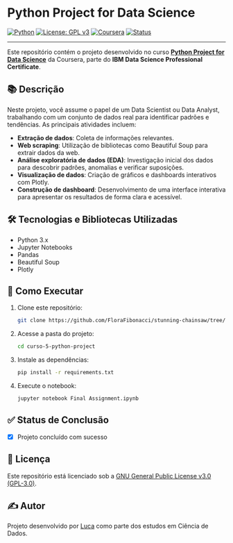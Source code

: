 
# Python Project for Data Science

[![Python](https://img.shields.io/badge/Python-3.11-blue.svg)](https://www.python.org/)
[![License: GPL v3](https://img.shields.io/badge/License-GPLv3-blue.svg)](https://www.gnu.org/licenses/gpl-3.0)
[![Coursera](https://img.shields.io/badge/Coursera-IBM%20Data%20Science-blue.svg)](https://www.coursera.org/learn/python-project-for-data-science)
[![Status](https://img.shields.io/badge/Status-Concluído-brightgreen.svg)]()

---

Este repositório contém o projeto desenvolvido no curso **[Python Project for Data Science](https://www.coursera.org/learn/python-project-for-data-science)** da Coursera, parte do **IBM Data Science Professional Certificate**.

## 📚 Descrição

Neste projeto, você assume o papel de um Data Scientist ou Data Analyst, trabalhando com um conjunto de dados real para identificar padrões e tendências. As principais atividades incluem:

- **Extração de dados**: Coleta de informações relevantes.
- **Web scraping**: Utilização de bibliotecas como Beautiful Soup para extrair dados da web.
- **Análise exploratória de dados (EDA)**: Investigação inicial dos dados para descobrir padrões, anomalias e verificar suposições.
- **Visualização de dados**: Criação de gráficos e dashboards interativos com Plotly.
- **Construção de dashboard**: Desenvolvimento de uma interface interativa para apresentar os resultados de forma clara e acessível.

## 🛠️ Tecnologias e Bibliotecas Utilizadas

- Python 3.x
- Jupyter Notebooks
- Pandas
- Beautiful Soup
- Plotly

## 🚀 Como Executar

1. Clone este repositório:
   ```bash
   git clone https://github.com/FloraFibonacci/stunning-chainsaw/tree/972dc3ebb8a03f3c6f6f39142d521d9a28785d2c/ibm-data-science-projects/curso-5-python-project.git
   ```

2. Acesse a pasta do projeto:
   ```bash
   cd curso-5-python-project
   ```

3. Instale as dependências:
   ```bash
   pip install -r requirements.txt
   ```

4. Execute o notebook:
   ```bash
   jupyter notebook Final Assignment.ipynb
   ```

## ✅ Status de Conclusão

- [x] Projeto concluído com sucesso

## 📄 Licença

Este repositório está licenciado sob a [GNU General Public License v3.0 (GPL-3.0)](LICENSE).

## ✍️ Autor

Projeto desenvolvido por [Luca](https://github.com/FloraFibonacci) como parte dos estudos em Ciência de Dados.
